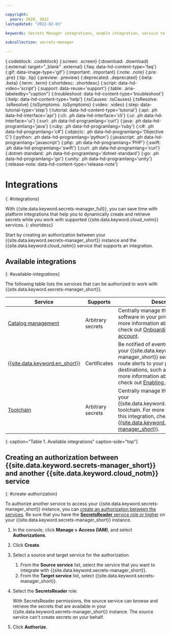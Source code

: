 ```yaml
---

copyright:
  years: 2020, 2022
lastupdated: "2022-02-03"

keywords: Secrets Manager integrations, enable integration, service to service, grant access between services

subcollection: secrets-manager

---
```


{:codeblock: .codeblock}
{:screen: .screen}
{:download: .download}
{:external: target="_blank" .external}
{:faq: data-hd-content-type='faq'}
{:gif: data-image-type='gif'}
{:important: .important}
{:note: .note}
{:pre: .pre}
{:tip: .tip}
{:preview: .preview}
{:deprecated: .deprecated}
{:beta: .beta}
{:term: .term}
{:shortdesc: .shortdesc}
{:script: data-hd-video='script'}
{:support: data-reuse='support'}
{:table: .aria-labeledby="caption"}
{:troubleshoot: data-hd-content-type='troubleshoot'}
{:help: data-hd-content-type='help'}
{:tsCauses: .tsCauses}
{:tsResolve: .tsResolve}
{:tsSymptoms: .tsSymptoms}
{:video: .video}
{:step: data-tutorial-type='step'}
{:tutorial: data-hd-content-type='tutorial'}
{:api: .ph data-hd-interface='api'}
{:cli: .ph data-hd-interface='cli'}
{:ui: .ph data-hd-interface='ui'}
{:curl: .ph data-hd-programlang='curl'}
{:java: .ph data-hd-programlang='java'}
{:ruby: .ph data-hd-programlang='ruby'}
{:c#: .ph data-hd-programlang='c#'}
{:objectc: .ph data-hd-programlang='Objective C'}
{:python: .ph data-hd-programlang='python'}
{:javascript: .ph data-hd-programlang='javascript'}
{:php: .ph data-hd-programlang='PHP'}
{:swift: .ph data-hd-programlang='swift'}
{:curl: .ph data-hd-programlang='curl'}
{:dotnet-standard: .ph data-hd-programlang='dotnet-standard'}
{:go: .ph data-hd-programlang='go'}
{:unity: .ph data-hd-programlang='unity'}
{:release-note: data-hd-content-type='release-note'}

# Integrations
{: #integrations}

With {{site.data.keyword.secrets-manager_full}}, you can save time with platform integrations that help you to dynamically create and retrieve secrets while you work with supported {{site.data.keyword.cloud_notm}} services.
{: shortdesc}

Start by creating an authorization between your {{site.data.keyword.secrets-manager_short}} instance and the {{site.data.keyword.cloud_notm}} service that supports an integration.

## Available integrations
{: #available-integrations}

The following table lists the services that can be authorized to work with {{site.data.keyword.secrets-manager_short}}.

| Service | Supports | Description |
| ------------------ | ----------- | ----------- |
| [Catalog management](/docs/account?topic=account-create-private-catalog) | Arbitrary secrets | Centrally manage the credentials for software in your private catalogs. For more information about this integration, check out [Onboarding software to your account](/docs/account?topic=account-create-private-catalog).
| [{{site.data.keyword.en_short}}](/docs/event-notifications) | Certificates | Be notified of events that take place in your {{site.data.keyword.secrets-manager_short}} service instance, and route alerts to your preferred destinations, such as email or SMS. For more information about this integration, check out [Enabling event notifications](/docs/secrets-manager?topic=secrets-manager-event-notifications).  |
| [Toolchain](/docs/ContinuousDelivery?topic=ContinuousDelivery-secretsmanager) | Arbitrary secrets | Centrally manage the credentials for your {{site.data.keyword.contdelivery_short}} toolchain. For more information about this integration, check out [Configuring {{site.data.keyword.secrets-manager_short}}](/docs/ContinuousDelivery?topic=ContinuousDelivery-secretsmanager).  |
{: caption="Table 1. Available integrations" caption-side="top"}

## Creating an authorization between {{site.data.keyword.secrets-manager_short}} and another {{site.data.keyword.cloud_notm}} service
{: #create-authorization}

To authorize another service to access your {{site.data.keyword.secrets-manager_short}} instance, you can [create an authorization between the services](/docs/account?topic=account-serviceauth). Be sure that you have the [**SecretsReader** service role or higher](/docs/secrets-manager?topic=secrets-manager-iam) on your {{site.data.keyword.secrets-manager_short}} instance.

1. In the console, click **Manage > Access (IAM)**, and select **Authorizations**.
2. Click **Create**.
3. Select a source and target service for the authorization.

    1. From the **Source service** list, select the service that you want to integrate with {{site.data.keyword.secrets-manager_short}}.
    2. From the **Target service** list, select {{site.data.keyword.secrets-manager_short}}.
4. Select the **SecretsReader** role.

    With SecretsReader permissions, the source service can browse and retrieve the secrets that are available in your {{site.data.keyword.secrets-manager_short}} instance. The source service can't create secrets on your behalf.
5. Click **Authorize**.



